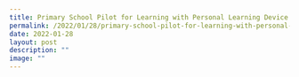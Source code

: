 ```yaml
---
title: Primary School Pilot for Learning with Personal Learning Device (P4)
permalink: /2022/01/28/primary-school-pilot-for-learning-with-personal-learning-device-p4/
date: 2022-01-28
layout: post
description: ""
image: ""
---
```

